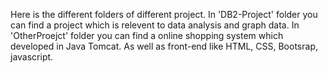 Here is the different folders of different project.
In 'DB2-Project' folder you can find a project which is relevent to data analysis and graph data. 
In 'OtherProejct' folder you can find a online shopping system which developed in Java Tomcat. As well as front-end like HTML, CSS, Bootsrap, javascript.

